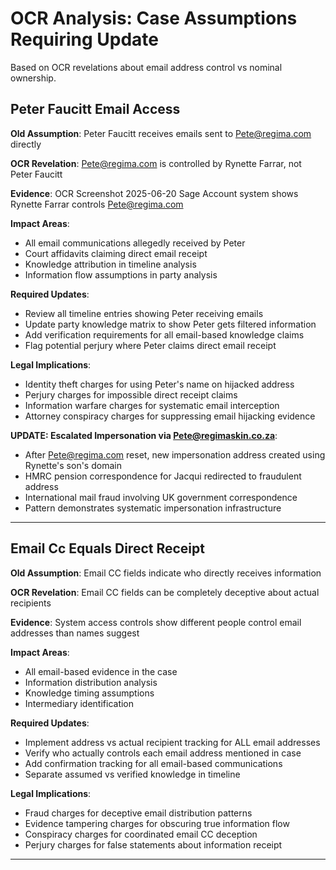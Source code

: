 # OCR Analysis: Case Assumptions Requiring Update

Based on OCR revelations about email address control vs nominal ownership.

## Peter Faucitt Email Access

**Old Assumption**: Peter Faucitt receives emails sent to Pete@regima.com directly

**OCR Revelation**: Pete@regima.com is controlled by Rynette Farrar, not Peter Faucitt

**Evidence**: OCR Screenshot 2025-06-20 Sage Account system shows Rynette Farrar controls Pete@regima.com

**Impact Areas**:
- All email communications allegedly received by Peter
- Court affidavits claiming direct email receipt
- Knowledge attribution in timeline analysis
- Information flow assumptions in party analysis

**Required Updates**:
- Review all timeline entries showing Peter receiving emails
- Update party knowledge matrix to show Peter gets filtered information
- Add verification requirements for all email-based knowledge claims
- Flag potential perjury where Peter claims direct email receipt

**Legal Implications**:
- Identity theft charges for using Peter's name on hijacked address
- Perjury charges for impossible direct receipt claims
- Information warfare charges for systematic email interception
- Attorney conspiracy charges for suppressing email hijacking evidence

**UPDATE: Escalated Impersonation via Pete@regimaskin.co.za**:
- After Pete@regima.com reset, new impersonation address created using Rynette's son's domain
- HMRC pension correspondence for Jacqui redirected to fraudulent address
- International mail fraud involving UK government correspondence
- Pattern demonstrates systematic impersonation infrastructure

---

## Email Cc Equals Direct Receipt

**Old Assumption**: Email CC fields indicate who directly receives information

**OCR Revelation**: Email CC fields can be completely deceptive about actual recipients

**Evidence**: System access controls show different people control email addresses than names suggest

**Impact Areas**:
- All email-based evidence in the case
- Information distribution analysis
- Knowledge timing assumptions
- Intermediary identification

**Required Updates**:
- Implement address vs actual recipient tracking for ALL email addresses
- Verify who actually controls each email address mentioned in case
- Add confirmation tracking for all email-based communications
- Separate assumed vs verified knowledge in timeline

**Legal Implications**:
- Fraud charges for deceptive email distribution patterns
- Evidence tampering charges for obscuring true information flow
- Conspiracy charges for coordinated email CC deception
- Perjury charges for false statements about information receipt

---

